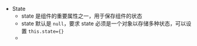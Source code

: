 - State
	- state 是组件的重要属性之一，用于保存组件的状态
	- state 默认是 `null`，要求 state 必须是一个对象以存储多种状态，可以设置 `this.state={}`
	-